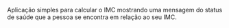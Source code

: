 Aplicação simples para calcular o IMC mostrando uma mensagem do status de saúde que a pessoa se encontra em relação ao seu IMC.
